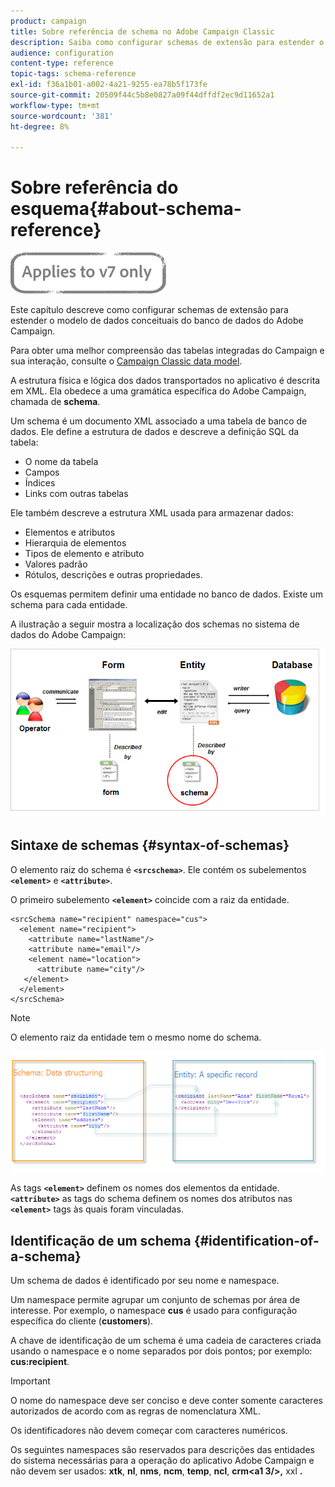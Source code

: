 ```yaml
---
product: campaign
title: Sobre referência de schema no Adobe Campaign Classic
description: Saiba como configurar schemas de extensão para estender o modelo de dados conceituais do banco de dados do Adobe Campaign Classic.
audience: configuration
content-type: reference
topic-tags: schema-reference
exl-id: f36a1b01-a002-4a21-9255-ea78b5f173fe
source-git-commit: 20509f44c5b8e0827a09f44dffdf2ec9d11652a1
workflow-type: tm+mt
source-wordcount: '381'
ht-degree: 8%

---
```


# Sobre referência do esquema{#about-schema-reference}

![](../../assets/v7-only.svg)

Este capítulo descreve como configurar schemas de extensão para estender o modelo de dados conceituais do banco de dados do Adobe Campaign.

Para obter uma melhor compreensão das tabelas integradas do Campaign e sua interação, consulte o [Campaign Classic data model](https://experienceleague.adobe.com/docs/campaign-classic/using/configuring-campaign-classic/data-model/about-data-model.html?lang=pt-BR).

A estrutura física e lógica dos dados transportados no aplicativo é descrita em XML. Ela obedece a uma gramática específica do Adobe Campaign, chamada de **schema**.

Um schema é um documento XML associado a uma tabela de banco de dados. Ele define a estrutura de dados e descreve a definição SQL da tabela:

* O nome da tabela
* Campos
* Índices
* Links com outras tabelas

Ele também descreve a estrutura XML usada para armazenar dados:

* Elementos e atributos
* Hierarquia de elementos
* Tipos de elemento e atributo
* Valores padrão
* Rótulos, descrições e outras propriedades.

Os esquemas permitem definir uma entidade no banco de dados. Existe um schema para cada entidade.

A ilustração a seguir mostra a localização dos schemas no sistema de dados do Adobe Campaign:

![](assets/reference_schema_intro.png)

## Sintaxe de schemas {#syntax-of-schemas}

O elemento raiz do schema é **`<srcschema>`**. Ele contém os subelementos **`<element>`** e **`<attribute>`**.

O primeiro subelemento **`<element>`** coincide com a raiz da entidade.

```
<srcSchema name="recipient" namespace="cus">
  <element name="recipient">  
    <attribute name="lastName"/>
    <attribute name="email"/>
    <element name="location">
      <attribute name="city"/>
   </element>
  </element>
</srcSchema>
```

>[!NOTE]
>
>O elemento raiz da entidade tem o mesmo nome do schema.

![](assets/s_ncs_configuration_schema_and_entity.png)

As tags **`<element>`** definem os nomes dos elementos da entidade. **`<attribute>`** as tags do schema definem os nomes dos atributos nas  **`<element>`** tags às quais foram vinculadas.

## Identificação de um schema {#identification-of-a-schema}

Um schema de dados é identificado por seu nome e namespace.

Um namespace permite agrupar um conjunto de schemas por área de interesse. Por exemplo, o namespace **cus** é usado para configuração específica do cliente (**customers**).

A chave de identificação de um schema é uma cadeia de caracteres criada usando o namespace e o nome separados por dois pontos; por exemplo: **cus:recipient**.

>[!IMPORTANT]
>
>O nome do namespace deve ser conciso e deve conter somente caracteres autorizados de acordo com as regras de nomenclatura XML.
>
>Os identificadores não devem começar com caracteres numéricos.
>
>Os seguintes namespaces são reservados para descrições das entidades do sistema necessárias para a operação do aplicativo Adobe Campaign e não devem ser usados: **xtk**, **nl**, **nms**, **ncm**, **temp**, **ncl**, **crm&lt;a1 3/>,** xxl **.**

